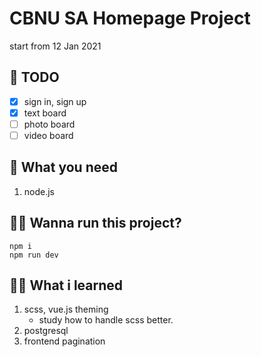 # CBNU SA Homepage Project

start from 12 Jan 2021

## 📝 TODO

- [x] sign in, sign up
- [x] text board
- [ ] photo board
- [ ] video board

## 📌 What you need

1. node.js

## 🏃‍♀️ Wanna run this project?

```
npm i
npm run dev
```

## 👩‍💻 What i learned

1. scss, vue.js theming
   - study how to handle scss better.
2. postgresql
3. frontend pagination

